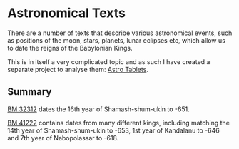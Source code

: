 # Astronomical Texts

There are a number of texts that describe various astronomical events, such as positions of the moon, stars, planets,
lunar eclipses etc, which allow us to date the reigns of the Babylonian Kings.

This is in itself a very complicated topic and as such I have created a separate project to analyse them: 
[Astro Tablets](https://github.com/jacob-pro/astro-tablets).

## Summary

[BM 32312](https://github.com/jacob-pro/astro-tablets/blob/master/documents/bm32312.md) dates the 16th year of 
Shamash-shum-ukin to -651.

[BM 41222](https://github.com/jacob-pro/astro-tablets/blob/master/documents/bm41222.md) contains dates from many
different kings, including matching the 14th year of Shamash-shum-ukin to -653, 1st year of Kandalanu to -646 
and 7th year of Nabopolassar to -618.

